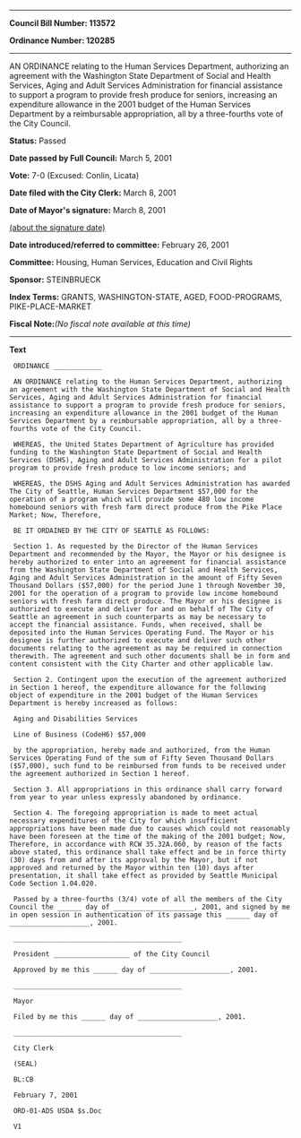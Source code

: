 

********

**Council Bill Number: 113572**
   
**Ordinance Number: 120285**
********

 AN ORDINANCE relating to the Human Services Department, authorizing an agreement with the Washington State Department of Social and Health Services, Aging and Adult Services Administration for financial assistance to support a program to provide fresh produce for seniors, increasing an expenditure allowance in the 2001 budget of the Human Services Department by a reimbursable appropriation, all by a three-fourths vote of the City Council.

**Status:** Passed
   
**Date passed by Full Council:** March 5, 2001
   
**Vote:** 7-0 (Excused: Conlin, Licata)
   
**Date filed with the City Clerk:** March 8, 2001
   
**Date of Mayor's signature:** March 8, 2001
   
[(about the signature date)](/~public/approvaldate.htm)
   
   
   
**Date introduced/referred to committee:** February 26, 2001
   
**Committee:** Housing, Human Services, Education and Civil Rights
   
**Sponsor:** STEINBRUECK
   
   
**Index Terms:** GRANTS, WASHINGTON-STATE, AGED, FOOD-PROGRAMS, PIKE-PLACE-MARKET

**Fiscal Note:**_(No fiscal note available at this time)_

********

**Text**
   
```
 ORDINANCE ____________

 AN ORDINANCE relating to the Human Services Department, authorizing an agreement with the Washington State Department of Social and Health Services, Aging and Adult Services Administration for financial assistance to support a program to provide fresh produce for seniors, increasing an expenditure allowance in the 2001 budget of the Human Services Department by a reimbursable appropriation, all by a three-fourths vote of the City Council.

 WHEREAS, the United States Department of Agriculture has provided funding to the Washington State Department of Social and Health Services (DSHS), Aging and Adult Services Administration for a pilot program to provide fresh produce to low income seniors; and

 WHEREAS, the DSHS Aging and Adult Services Administration has awarded The City of Seattle, Human Services Department $57,000 for the operation of a program which will provide some 480 low income homebound seniors with fresh farm direct produce from the Pike Place Market; Now, Therefore,

 BE IT ORDAINED BY THE CITY OF SEATTLE AS FOLLOWS:

 Section 1. As requested by the Director of the Human Services Department and recommended by the Mayor, the Mayor or his designee is hereby authorized to enter into an agreement for financial assistance from the Washington State Department of Social and Health Services, Aging and Adult Services Administration in the amount of Fifty Seven Thousand Dollars ($57,000) for the period June 1 through November 30, 2001 for the operation of a program to provide low income homebound seniors with fresh farm direct produce. The Mayor or his designee is authorized to execute and deliver for and on behalf of The City of Seattle an agreement in such counterparts as may be necessary to accept the financial assistance. Funds, when received, shall be deposited into the Human Services Operating Fund. The Mayor or his designee is further authorized to execute and deliver such other documents relating to the agreement as may be required in connection therewith. The agreement and such other documents shall be in form and content consistent with the City Charter and other applicable law.

 Section 2. Contingent upon the execution of the agreement authorized in Section 1 hereof, the expenditure allowance for the following object of expenditure in the 2001 budget of the Human Services Department is hereby increased as follows:

 Aging and Disabilities Services

 Line of Business (CodeH6) $57,000

 by the appropriation, hereby made and authorized, from the Human Services Operating Fund of the sum of Fifty Seven Thousand Dollars ($57,000), such fund to be reimbursed from funds to be received under the agreement authorized in Section 1 hereof.

 Section 3. All appropriations in this ordinance shall carry forward from year to year unless expressly abandoned by ordinance.

 Section 4. The foregoing appropriation is made to meet actual necessary expenditures of the City for which insufficient appropriations have been made due to causes which could not reasonably have been foreseen at the time of the making of the 2001 budget; Now, Therefore, in accordance with RCW 35.32A.060, by reason of the facts above stated, this ordinance shall take effect and be in force thirty (30) days from and after its approval by the Mayor, but if not approved and returned by the Mayor within ten (10) days after presentation, it shall take effect as provided by Seattle Municipal Code Section 1.04.020.

 Passed by a three-fourths (3/4) vote of all the members of the City Council the ______ day of ____________________, 2001, and signed by me in open session in authentication of its passage this ______ day of ____________________, 2001.

 __________________________________________

 President ___________________ of the City Council

 Approved by me this ______ day of ____________________, 2001.

 __________________________________________

 Mayor

 Filed by me this ______ day of ____________________, 2001.

 __________________________________________

 City Clerk

 (SEAL)

 BL:CB

 February 7, 2001

 ORD-01-ADS USDA $s.Doc

 V1

```

